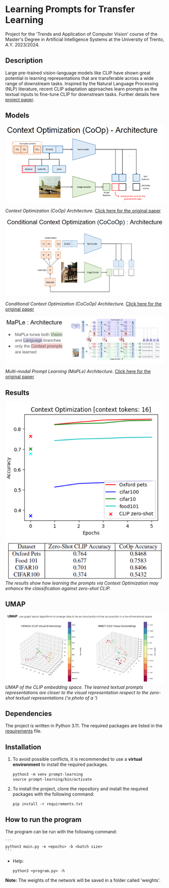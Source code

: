 # Learning Prompts for Transfer Learning

Project for the 'Trends and Application of Computer Vision' course of the Master's Degree in Artificial Intelligence Systems at the University of Trento, A.Y. 2023/2024.

## Description
Large pre-trained vision-language models like CLIP
have shown great potential in learning representations that are
transferable across a wide range of downstream tasks. Inspired
by the Natural Language Processing (NLP) literature, recent
CLIP adaptation approaches learn prompts as the textual inputs
to fine-tune CLIP for downstream tasks. 
Further details here [project paper](CV_Report.pdf).

## Models
![](img/coop.png)

*Context Optimization (CoOp) Architecture.*
[Click here for the original paper](https://arxiv.org/pdf/2109.01134.pdf)

![](img/cocoop.png)

*Conditional Context Optimization (CoCoOp) Architecture.*
[Click here for the original paper](https://arxiv.org/pdf/2203.05557.pdf)

![](img/maple.png)

*Multi-modal Prompt Learning (MaPLe) Architecture.*
[Click here for the original paper](https://arxiv.org/pdf/2210.03117.pdf)

## Results
![](img/coop_results.png)
![](img/coop_table.png)
*The results show how learning the prompts via Context Optimization may enhance the classification against zero-shot CLIP.*

## UMAP
![](img/umap.png)
*UMAP of the CLIP embedding space. The learned textual prompts representations are closer to the visual representation respect to the zero-shot textual representations ('a photo of a <class>')*

## Dependencies
The project is written in Python 3.11. The required packages are listed in the [requirements](requirements.txt) file.

## Installation
1. To avoid possible conflicts, it is recommended to use a **virtual environment** to install the required packages. 
    ```
    python3 -m venv prompt-learning
    source prompt-learning/bin/activate
    ``` 

2. To install the project, clone the repository and install the required packages with the following command:
    ```
    pip install -r requirements.txt
    ```

## How to run the program

The program can be run with the following command:

    ```
    python3 main.py -e <epochs> -b <batch size> 
    ```

  - Help:
      ```
      python3 <program.py> -h
      ```

**Note:** The weights of the network will be saved in a folder called 'weights'.
